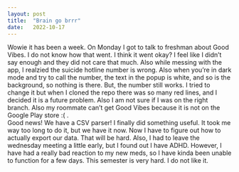 ```yaml
---
layout: post
title:  "Brain go brrr"
date:   2022-10-17
---
```

Wowie it has been a week. On Monday I got to talk to freshman about Good Vibes. I do not know how that went. I think it went okay? I feel like I didn’t say enough and they did not care that much. Also while messing with the app, I realzied the suicide hotline number is wrong. Also when you’re in dark mode and try to call the number, the text in the popup is white, and so is the background, so nothing is there. But, the number still works. I tried to change it but when I cloned the repo there was so many red lines, and I decided it is a future problem. Also I am not sure if I was on the right branch. Also my roommate can’t get Good Vibes because it is not on the Google Play store :( . <br />
Good news! We have a CSV parser! I finally did something useful. It took me way too long to do it, but we have it now. Now I have to figure out how to actually export our data. That will be hard. Also, I had to leave the wednesday meeting a little early, but I found out I have ADHD. However, I have had a really bad reaction to my new meds, so I have kinda been unable to function for a few days. This semester is very hard. I do not like it. 


